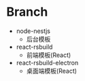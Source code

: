 # Branch

+ node-nestjs
  + 后台模板
+ react-rsbuild 
  + 前端模板(React)
+ react-rsbuild-electron 
  + 桌面端模板(React)

